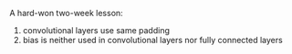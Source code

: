 A hard-won two-week lesson: 
1. convolutional layers use same padding
2. bias is neither used in convolutional layers nor fully connected layers
